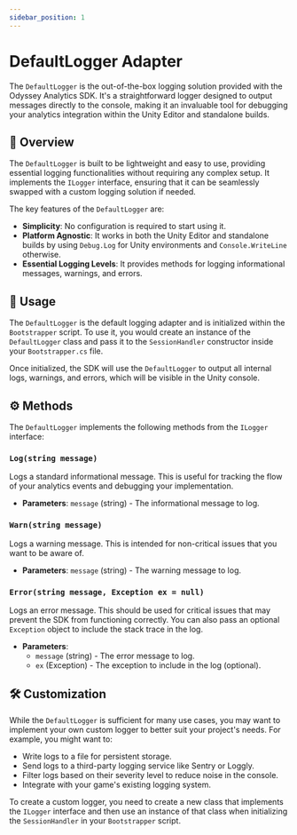 ```yaml
---
sidebar_position: 1
---
```


# DefaultLogger Adapter

The `DefaultLogger` is the out-of-the-box logging solution provided with the Odyssey Analytics SDK. It's a straightforward logger designed to output messages directly to the console, making it an invaluable tool for debugging your analytics integration within the Unity Editor and standalone builds.

## 📝 Overview

The `DefaultLogger` is built to be lightweight and easy to use, providing essential logging functionalities without requiring any complex setup. It implements the `ILogger` interface, ensuring that it can be seamlessly swapped with a custom logging solution if needed.

The key features of the `DefaultLogger` are:
* **Simplicity**: No configuration is required to start using it.
* **Platform Agnostic**: It works in both the Unity Editor and standalone builds by using `Debug.Log` for Unity environments and `Console.WriteLine` otherwise.
* **Essential Logging Levels**: It provides methods for logging informational messages, warnings, and errors.

## 🚀 Usage

The `DefaultLogger` is the default logging adapter and is initialized within the `Bootstrapper` script. To use it, you would create an instance of the `DefaultLogger` class and pass it to the `SessionHandler` constructor inside your `Bootstrapper.cs` file.

Once initialized, the SDK will use the `DefaultLogger` to output all internal logs, warnings, and errors, which will be visible in the Unity console.

## ⚙️ Methods

The `DefaultLogger` implements the following methods from the `ILogger` interface:

### `Log(string message)`

Logs a standard informational message. This is useful for tracking the flow of your analytics events and debugging your implementation.

* **Parameters**: `message` (string) - The informational message to log.

### `Warn(string message)`

Logs a warning message. This is intended for non-critical issues that you want to be aware of.

* **Parameters**: `message` (string) - The warning message to log.

### `Error(string message, Exception ex = null)`

Logs an error message. This should be used for critical issues that may prevent the SDK from functioning correctly. You can also pass an optional `Exception` object to include the stack trace in the log.

* **Parameters**:
    * `message` (string) - The error message to log.
    * `ex` (Exception) - The exception to include in the log (optional).

## 🛠️ Customization

While the `DefaultLogger` is sufficient for many use cases, you may want to implement your own custom logger to better suit your project's needs. For example, you might want to:

* Write logs to a file for persistent storage.
* Send logs to a third-party logging service like Sentry or Loggly.
* Filter logs based on their severity level to reduce noise in the console.
* Integrate with your game's existing logging system.

To create a custom logger, you need to create a new class that implements the `ILogger` interface and then use an instance of that class when initializing the `SessionHandler` in your `Bootstrapper` script.